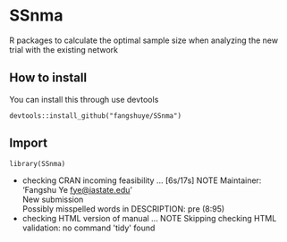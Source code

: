 # SSnma
R packages to calculate the optimal sample size when analyzing the new trial with the existing network

## How to install
You can install this through use devtools

`devtools::install_github("fangshuye/SSnma")`

## Import
`library(SSnma)`

- checking CRAN incoming feasibility ... [6s/17s] NOTE Maintainer: ‘Fangshu Ye <fye@iastate.edu>’\
  New submission\
  Possibly misspelled words in DESCRIPTION: pre (8:95)
- checking HTML version of manual ... NOTE Skipping checking HTML validation: no command 'tidy' found
